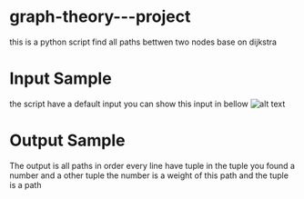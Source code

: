 # graph-theory---project

this is a python script find all paths bettwen two nodes base on dijkstra

# Input Sample

the script have a default input you can show this input in bellow
![alt text](https://raw.githubusercontent.com/0xf1f1/graph-theory---project/master/img/Fig-11.jpg)

# Output Sample

The output is all paths in order
every line have tuple in the tuple you found a number and a other tuple
the number is a weight of this path and the tuple is a path
